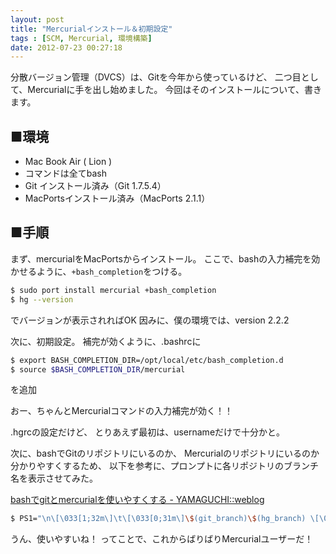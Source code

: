 ```yaml
---
layout: post
title: "Mercurialインストール＆初期設定"
tags : [SCM, Mercurial, 環境構築]
date: 2012-07-23 00:27:18
---
```



分散バージョン管理（DVCS）は、Gitを今年から使っているけど、
二つ目として、Mercurialに手を出し始めました。
今回はそのインストールについて、書きます。

## ■環境

* Mac Book Air ( Lion )
* コマンドは全てbash
* Git インストール済み（Git 1.7.5.4）
* MacPortsインストール済み（MacPorts 2.1.1）

## ■手順

まず、mercurialをMacPortsからインストール。
ここで、bashの入力補完を効かせるように、`+bash_completion`をつける。

```bash
$ sudo port install mercurial +bash_completion
$ hg --version
```

でバージョンが表示されればOK
因みに、僕の環境では、version 2.2.2


次に、初期設定。
補完が効くように、.bashrcに

```bash
$ export BASH_COMPLETION_DIR=/opt/local/etc/bash_completion.d
$ source $BASH_COMPLETION_DIR/mercurial
```

を追加

おー、ちゃんとMercurialコマンドの入力補完が効く！！

.hgrcの設定だけど、
とりあえず最初は、usernameだけで十分かと。

次に、bashでGitのリポジトリにいるのか、
Mercurialのリポジトリにいるのか分かりやすくするため、
以下を参考に、プロンプトに各リポジトリのブランチ名を表示させてみた。

[bashでgitとmercurialを使いやすくする - YAMAGUCHI::weblog](http://ymotongpoo.hatenablog.com/entry/20110115/1295082759)

```bash
$ PS1="\n\[\033[1;32m\]\t\[\033[0;31m\]\$(git_branch)\$(hg_branch) \[\033[1;32m\]\$ \[\033[0m\]"$
```



うん、使いやすいね！
ってことで、これからばりばりMercurialユーザーだ！


